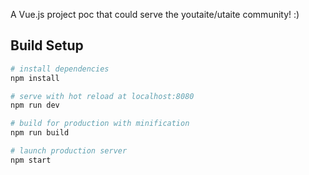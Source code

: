 A Vue.js project poc that could serve the youtaite/utaite community! :)

## Build Setup

``` bash
# install dependencies
npm install

# serve with hot reload at localhost:8080
npm run dev

# build for production with minification
npm run build

# launch production server
npm start
```
